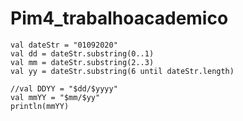 # Pim4_trabalhoacademico
    val dateStr = "01092020"
    val dd = dateStr.substring(0..1)
    val mm = dateStr.substring(2..3)
    val yy = dateStr.substring(6 until dateStr.length)

    //val DDYY = "$dd/$yyyy"
    val mmYY = "$mm/$yy"
    println(mmYY)
